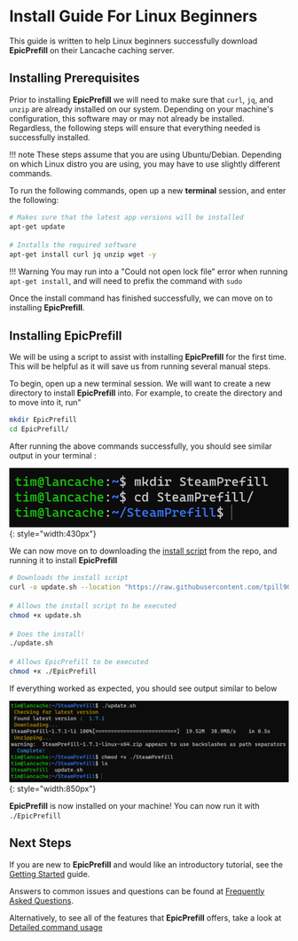 # Install Guide For Linux Beginners

This guide is written to help Linux beginners successfully download **EpicPrefill** on their Lancache caching server. 

## Installing Prerequisites

Prior to installing **EpicPrefill** we will need to make sure that `curl`, `jq`, and `unzip` are already installed on our system.  Depending on your machine's configuration, this software may or may not already be installed.  Regardless, the following steps will ensure that everything needed is successfully installed.  

!!! note
    These steps assume that you are using Ubuntu/Debian.  Depending on which Linux distro you are using, you may have to use slightly different commands.

To run the following commands, open up a new **terminal** session, and enter the following:

```bash
# Makes sure that the latest app versions will be installed
apt-get update

# Installs the required software
apt-get install curl jq unzip wget -y
```

!!! Warning
    You may run into a "Could not open lock file" error when running `apt-get install`, and will need to prefix the command with `sudo`

Once the install command has finished successfully, we can move on to installing **EpicPrefill**.

## Installing EpicPrefill

We will be using a script to assist with installing **EpicPrefill** for the first time.  This will be helpful as it will save us from running several manual steps.

To begin, open up a new terminal session.  We will want to create a new directory to install **EpicPrefill** into.  For example, to create the directory and to move into it, run"

``` bash
mkdir EpicPrefill
cd EpicPrefill/
```

After running the above commands successfully, you should see similar output in your terminal :

![create](../images/install-guides/Create-SteamPrefill-Directory.png){: style="width:430px"}

We can now move on to downloading the [install script](https://github.com/tpill90/epic-lancache-prefill/blob/master/scripts/update.sh) from the repo, and running it to install **EpicPrefill** 

```bash
# Downloads the install script
curl -o update.sh --location "https://raw.githubusercontent.com/tpill90/epic-lancache-prefill/master/scripts/update.sh"

# Allows the install script to be executed
chmod +x update.sh

# Does the install!
./update.sh

# Allows EpicPrefill to be executed
chmod +x ./EpicPrefill
```

If everything worked as expected, you should see output similar to below

![linux install](../images/install-guides/Successful-Linux-Install.png){: style="width:850px"}

**EpicPrefill** is now installed on your machine!  You can now run it with `./EpicPrefill`

## Next Steps

If you are new to **EpicPrefill** and would like an introductory tutorial, see the [Getting Started](https://github.com/tpill90/epic-lancache-prefill#getting-started) guide. 

Answers to common issues and questions can be found at [Frequently Asked Questions](https://github.com/tpill90/epic-lancache-prefill#frequently-asked-questions).  

Alternatively, to see all of the features that **EpicPrefill** offers, take a look at [Detailed command usage](https://tpill90.github.io/epic-lancache-prefill/Detailed-Command-Usage/)